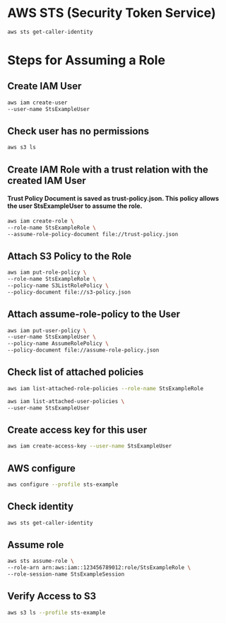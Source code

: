 # AWS STS (Security Token Service)

```sh
aws sts get-caller-identity
```

# Steps for Assuming a Role
 
## Create IAM User
```sh
aws iam create-user 
--user-name StsExampleUser
```

## Check user has no permissions
```sh
aws s3 ls
```

## Create IAM Role with a trust relation with the created IAM User
#### Trust Policy Document is saved as trust-policy.json. This policy allows the user StsExampleUser to assume the role.
```sh
aws iam create-role \
--role-name StsExampleRole \
--assume-role-policy-document file://trust-policy.json
```

## Attach S3 Policy to the Role
```sh
aws iam put-role-policy \
--role-name StsExampleRole \
--policy-name S3ListRolePolicy \
--policy-document file://s3-policy.json
```

## Attach assume-role-policy to the User
```sh
aws iam put-user-policy \
--user-name StsExampleUser \
--policy-name AssumeRolePolicy \
--policy-document file://assume-role-policy.json
```

## Check list of attached policies
```sh
aws iam list-attached-role-policies --role-name StsExampleRole
```
```sh
aws iam list-attached-user-policies \
--user-name StsExampleUser
```

## Create access key for this user
```sh
aws iam create-access-key --user-name StsExampleUser
```

## AWS configure
```sh
aws configure --profile sts-example
```

## Check identity
```sh
aws sts get-caller-identity 
```

## Assume role
```sh
aws sts assume-role \
--role-arn arn:aws:iam::123456789012:role/StsExampleRole \
--role-session-name StsExampleSession
```

## Verify Access to S3
```sh
aws s3 ls --profile sts-example
```